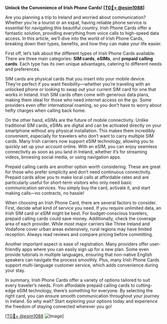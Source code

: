 **Unlock the Convenience of Irish Phone Cards! [[TG💪+ @esim1088](https://t.me/s/esim1088)]**

Are you planning a trip to Ireland and worried about communication? Whether you're a tourist or an expat, having reliable phone service is essential for navigating this beautiful country. Irish Phone Cards offer a fantastic solution, providing everything from voice calls to high-speed data access. In this article, we’ll dive into the world of Irish Phone Cards, breaking down their types, benefits, and how they can make your life easier.

First off, let’s talk about the different types of Irish Phone Cards available. There are three main categories: **SIM cards**, **eSIMs**, and **prepaid calling cards**. Each type has its own unique advantages, catering to different needs and preferences. 

SIM cards are physical cards that you insert into your mobile device. They’re perfect if you want flexibility—whether you’re traveling with an unlocked phone or looking to swap out your current SIM card for one that works in Ireland. Irish SIM cards often come with generous data plans, making them ideal for those who need internet access on the go. Some providers even offer international roaming, so you don’t have to worry about hefty charges when calling back home.

On the other hand, eSIMs are the future of mobile connectivity. Unlike traditional SIM cards, eSIMs are digital and can be activated directly on your smartphone without any physical installation. This makes them incredibly convenient, especially for travelers who don’t want to carry multiple SIM cards. Many Irish carriers now support eSIM technology, allowing you to quickly set up your account online. With an eSIM, you can enjoy seamless connectivity as soon as you land in Ireland, whether it’s for streaming videos, browsing social media, or using navigation apps.

Prepaid calling cards are another option worth considering. These are great for those who prefer simplicity and don’t need continuous connectivity. Prepaid cards allow you to make local calls at affordable rates and are particularly useful for short-term visitors who only need basic communication services. You simply buy the card, activate it, and start making calls—no contracts, no hassle!

When choosing an Irish Phone Card, there are several factors to consider. First, decide what kind of service you need. If you require unlimited data, an Irish SIM card or eSIM might be best. For budget-conscious travelers, prepaid calling cards could save money. Additionally, check the coverage area of each provider. While most major carriers like Three Ireland and Vodafone cover urban areas extensively, rural regions may have limited reception. Always read reviews and compare pricing before committing.

Another important aspect is ease of registration. Many providers offer user-friendly apps where you can easily sign up for a new plan. Some even provide tutorials in multiple languages, ensuring that non-native English speakers can navigate the process smoothly. Plus, many Irish Phone Cards support multi-language customer service, which adds convenience during your stay.

In summary, Irish Phone Cards offer a variety of options tailored to suit every traveler’s needs. From affordable prepaid calling cards to cutting-edge eSIM technology, there’s something for everyone. By selecting the right card, you can ensure smooth communication throughout your journey in Ireland. So why wait? Start exploring your options today and experience the freedom of staying connected wherever you go!

[[TG💪+ @esim1088](https://t.me/s/esim1088) ![Image](https://i.postimg.cc/Y0z9fWf4/image.png)]